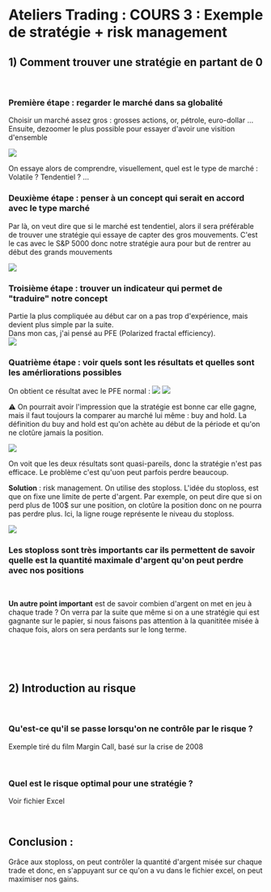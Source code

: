 # Ateliers Trading : COURS 3 : Exemple de stratégie + risk management

## 1) **Comment trouver une stratégie en partant de 0**

<br/>

### **Première étape : regarder le marché dans sa globalité**  
Choisir un marché assez gros : grosses actions, or, pétrole, euro-dollar ... Ensuite, dezoomer le plus possible pour essayer d'avoir une visition d'ensemble  

![](./Screenshots/1.png)

On essaye alors de comprendre, visuellement, quel est le type de marché : Volatile ? Tendentiel ? ...  

### **Deuxième étape : penser à un concept qui serait en accord avec le type marché**  
Par là, on veut dire que si le marché est tendentiel, alors il sera préférable de trouver une stratégie qui essaye de capter des gros mouvements. C'est le cas avec le S&P 5000 donc notre stratégie aura pour but de rentrer au début des grands mouvements  

![](./Screenshots/2.png)


### **Troisième étape : trouver un indicateur qui permet de "traduire" notre concept**

Partie la plus compliquée au début car on a pas trop d'expérience, mais devient plus simple par la suite.  
Dans mon cas, j'ai pensé au PFE (Polarized fractal efficiency).  
![](./Screenshots/3.png)

### **Quatrième étape : voir quels sont les résultats et quelles sont les amérliorations possibles**

On obtient ce résultat avec le PFE normal : 
![](./Screenshots/4.png)
![](./Screenshots/5.png)

:warning: On pourrait avoir l'impression que la stratégie est bonne car elle gagne, mais il faut toujours la comparer au marché lui même : buy and hold. La définition du buy and hold est qu'on achète au début de la période et qu'on ne clotûre jamais la position.  

![](./Screenshots/6.png)

On voit que les deux résultats sont quasi-pareils, donc la stratégie n'est pas efficace. Le problème c'est qu'uon peut parfois perdre beaucoup.    

**Solution** : risk management. On utilise des stoploss.
L'idée du stoploss, est que on fixe une limite de perte d'argent. Par exemple, on peut dire que si on perd plus de 100$ sur une position, on clotûre la position donc on ne pourra pas perdre plus. Ici, la ligne rouge représente le niveau du stoploss.

![](./Screenshots/7.png)

### **Les stoploss sont très importants car ils permettent de savoir quelle est la quantité maximale d'argent qu'on peut perdre avec nos positions**  

<br/>

**Un autre point important** est de savoir combien d'argent on met en jeu à chaque trade ? On verra par la suite que même si on a une stratégie qui est gagnante sur le papier, si nous faisons pas attention à la quanititée misée à chaque fois, alors on sera perdants sur le long terme.



<br/>
<br/>
<br/>

## 2) **Introduction au risque**

<br/>

### **Qu'est-ce qu'il se passe lorsqu'on ne contrôle par le risque ?**

Exemple tiré du film Margin Call, basé sur la crise de 2008

<br/>

### **Quel est le risque optimal pour une stratégie ?**  

Voir fichier Excel

<br/>

## **Conclusion** : ##
Grâce aux stoploss, on peut contrôler la quantité d'argent misée sur chaque trade et donc, en s'appuyant sur ce qu'on a vu dans le fichier excel, on peut maximiser nos gains.